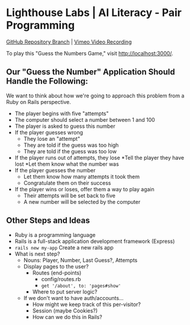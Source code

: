 # Lighthouse Labs | AI Literacy - Pair Programming

[GitHub Repository Branch](https://github.com/DevHalpin/lectures2024/tree/main/breakouts/22_01_All/AI_Lit_Pair_Programming) | [Vimeo Video Recording](https://vimeo.com/975853069/e6e7635190)

To play this "Guess the Numbers Game," visit [http://localhost:3000/](http://localhost:3000/).

## Our "Guess the Number" Application Should Handle the Following:

We want to think about how we're going to approach this problem from a Ruby on Rails perspective.

* The player begins with five "attempts"
* The computer should select a number between 1 and 100
* The player is asked to guess this number
* If the player guesses wrong
    * They lose an "attempt"
    * They are told if the guess was too high
    * They are told if the guess was too low
* If the player runs out of attempts, they lose
    *Tell the player they have lost
    *Let them know what the number was
* If the player guesses the number
    * Let them know how many attempts it took them
    * Congratulate them on their success
* If the player wins or loses, offer them a way to play again
    * Their attempts will be set back to five
    * A new number will be selected by the computer

## Other Steps and Ideas

* Ruby is a programming language
* Rails is a full-stack application development framework (Express)
* `rails new my-app` Create a new rails app
* What is next step?
    * Nouns: Player, Number, Last Guess?, Attempts
    * Display pages to the user?
        * Routes (end-points)
            * config/routes.rb
            * `get '/about', to: 'pages#show'`
        * Where to put server logic?
    * If we don't want to have auth/accounts...
        * How might we keep track of this per-visitor?
        * Session (maybe Cookies?)
        * How can we do this in Rails?